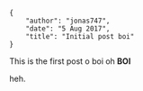     {
        "author": "jonas747",
        "date": "5 Aug 2017",
        "title": "Initial post boi"
    }

This is the first post o boi oh **BOI**

heh.
